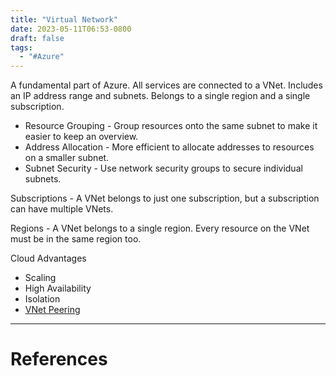 ```yaml
---
title: "Virtual Network"
date: 2023-05-11T06:53-0800
draft: false
tags: 
  - "#Azure"
---
```


A fundamental part of Azure. All services are connected to a VNet. Includes an IP address range and subnets. Belongs to a single region and a single subscription.

- Resource Grouping - Group resources onto the same subnet to make it easier to keep an overview.
- Address Allocation - More efficient to allocate addresses to resources on a smaller subnet.
- Subnet Security - Use network security groups to secure individual subnets.

Subscriptions - A VNet belongs to just one subscription, but a subscription can have multiple VNets.  

Regions - A VNet belongs to a single region. Every resource on the VNet must be in the same region too.

Cloud Advantages
- Scaling
- High Availability
- Isolation
- [VNet Peering](/notes/computer/microsoft/azure/networking/virtual-network/vnet-peering)

---
# References
